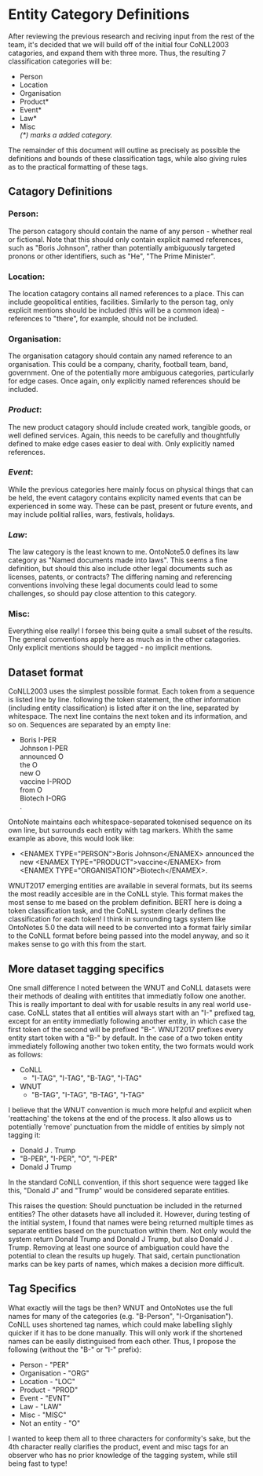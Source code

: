 # Entity Category Definitions
After reviewing the previous research and reciving input from the rest of the team, it's decided that we will build off of the initial four CoNLL2003 catagories, and expand them with three more. Thus, the resulting 7 classification categories will be:  
- Person
- Location
- Organisation
- Product*
- Event*
- Law*
- Misc  
_(*) marks a added category._  

The remainder of this document will outline as precisely as possible the definitions and bounds of these classification tags, while also giving rules as to the practical formatting of these tags.

## Catagory Definitions
### Person:
The person catagory should contain the name of any person - whether real or fictional. Note that this should only contain explicit named references, such as "Boris Johnson", rather than potentially ambiguously targeted pronons or other identifiers, such as "He", "The Prime Minister".

### Location:
The location catagory contains all named references to a place. This can include geopolitical entities, facilities. Similarly to the person tag, only explicit mentions should be included (this will be a common idea) - references to "there", for example, should not be included.

### Organisation:
The organisation catagory should contain any named reference to an organisation. This could be a company, charity, football team, band, government. One of the potentially more ambiguous categories, particularly for edge cases. Once again, only explicitly named references should be included.

### *Product*:
The new product catagory should include created work, tangible goods, or well defined services. Again, this needs to be carefully and thoughtfully defined to make edge cases easier to deal with. Only explicitly named references.

### *Event*:
While the previous categories here mainly focus on physical things that can be held, the event catagory contains explicity named events that can be experienced in some way. These can be past, present or future events, and may include politial rallies, wars, festivals, holidays.

### *Law*:
The law category is the least known to me. OntoNote5.0 defines its law category as "Named documents made into laws". This seems a fine definition, but should this also include other legal documents such as licenses, patents, or contracts? The differing naming and referencing conventions involving these legal documents could lead to some challenges, so should pay close attention to this category.

### Misc:
Everything else really! I forsee this being quite a small subset of the results. The general conventions apply here as much as in the other catagories. Only explicit mentions should be tagged - no implicit mentions.

## Dataset format
CoNLL2003 uses the simplest possible format. Each token from a sequence is listed line by line. following the token statement, the other information (including entity classification) is listed after it on the line, separated by whitespace. The next line contains the next token and its information, and so on. Sequences are separated by an empty line: 
- Boris I-PER  
    Johnson I-PER  
    announced O  
    the O  
    new O  
    vaccine I-PROD  
    from O  
    Biotech I-ORG  
    .  

OntoNote maintains each whitespace-separated tokenised sequence on its own line, but surrounds each entity with tag markers. Whith the same example as above, this would look like:
- \<ENAMEX TYPE="PERSON">Boris Johnson\</ENAMEX> announced the new \<ENAMEX TYPE="PRODUCT">vaccine\</ENAMEX> from \<ENAMEX TYPE="ORGANISATION">Biotech\</ENAMEX>.

WNUT2017 emerging entities are available in several formats, but its seems the most readily accesible are in the CoNLL style. This format makes the most sense to me based on the problem definition. BERT here is doing a token classification task, and the CoNLL system clearly defines the classification for each token! I think in surrounding tags system like OntoNotes 5.0 the data will need to be converted into a format fairly similar to the CoNLL format before being passed into the model anyway, and so it makes sense to go with this from the start.

## More dataset tagging specifics
One small difference I noted between the WNUT and CoNLL datasets were their methods of dealing with entitites that immediatly follow one another. This is really important to deal with for usable results in any real world use-case. CoNLL states that all entities will always start with an "I-" prefixed tag, except for an entity immediatly following another entity, in which case the first token of the second will be prefixed "B-". WNUT2017 prefixes every entity start token with a "B-" by default. In the case of a two token entity immediately following another two token entity, the two formats would work as follows:
- CoNLL
    - "I-TAG", "I-TAG", "B-TAG", "I-TAG"
- WNUT
    - "B-TAG", "I-TAG", "B-TAG", "I-TAG"  

I believe that the WNUT convention is much more helpful and explicit when 'reattaching' the tokens at the end of the process. It also allows us to potentially 'remove' punctuation from the middle of entities by simply not tagging it:
- Donald J . Trump
- "B-PER", "I-PER", "O", "I-PER"
- Donald J Trump  

In the standard CoNLL convention, if this short sequence were tagged like this, "Donald J" and "Trump" would be considered separate entities.

This raises the question: Should punctuation be included in the returned entities? The other datasets have all included it. However, during testing of the intitial system, I found that names were being returned multiple times as separate entities based on the punctuation within them. Not only would the system return Donald Trump and Donald J Trump, but also Donald J . Trump. Removing at least one source of ambiguation could have the potential to clean the results up hugely. That said, certain punctionation marks can be key parts of names, which makes a decision more difficult.

## Tag Specifics
What exactly will the tags be then? WNUT and OntoNotes use the full names for many of the categories (e.g. "B-Person", "I-Organisation"). CoNLL uses shortened tag names, which could make labelling slighly quicker if it has to be done manually. This will only work if the shortened names can be easily distinguised from each other. Thus, I propose the following (without the "B-" or "I-" prefix):
- Person - "PER"
- Organisation - "ORG"
- Location - "LOC"
- Product - "PROD"
- Event - "EVNT"
- Law - "LAW"
- Misc - "MISC"
- Not an entity - "O"  

I wanted to keep them all to three characters for conformity's sake, but the 4th character really clarifies the product, event and misc tags for an observer who has no prior knowledge of the tagging system, while still being fast to type!